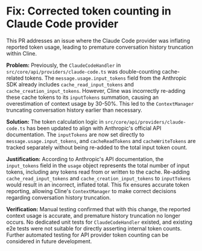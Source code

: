 # Fix: Corrected token counting in Claude Code provider

This PR addresses an issue where the Claude Code provider was inflating reported token usage, leading to premature conversation history truncation within Cline.

**Problem:**
Previously, the `ClaudeCodeHandler` in `src/core/api/providers/claude-code.ts` was double-counting cache-related tokens. The `message.usage.input_tokens` field from the Anthropic SDK already includes `cache_read_input_tokens` and `cache_creation_input_tokens`. However, Cline was incorrectly re-adding these cache tokens to its `inputTokens` summation, causing an overestimation of context usage by 30-50%. This led to the `ContextManager` truncating conversation history earlier than necessary.

**Solution:**
The token calculation logic in `src/core/api/providers/claude-code.ts` has been updated to align with Anthropic's official API documentation. The `inputTokens` are now set directly to `message.usage.input_tokens`, and `cacheReadTokens` and `cacheWriteTokens` are tracked separately without being re-added to the total input token count.

**Justification:**
According to Anthropic's API documentation, the `input_tokens` field in the `usage` object represents the total number of input tokens, including any tokens read from or written to the cache. Re-adding `cache_read_input_tokens` and `cache_creation_input_tokens` to `inputTokens` would result in an incorrect, inflated total. This fix ensures accurate token reporting, allowing Cline's `ContextManager` to make correct decisions regarding conversation history truncation.

**Verification:**
Manual testing confirmed that with this change, the reported context usage is accurate, and premature history truncation no longer occurs. No dedicated unit tests for `ClaudeCodeHandler` existed, and existing e2e tests were not suitable for directly asserting internal token counts. Further automated testing for API provider token counting can be considered in future development.
